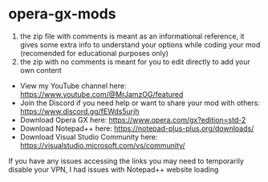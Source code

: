 # opera-gx-mods
1. the zip file with comments is meant as an informational reference, it gives some extra info to understand your options while coding your mod (recomended for educational purposes only)
2. the zip with no comments is meant for you to edit directly to add your own content

- View my YouTube channel here: https://www.youtube.com/@MrJamzOG/featured
- Join the Discord if you need help or want to share your mod with others: https://www.discord.gg/fEWds5urjh
- Download Opera GX here: https://www.opera.com/gx?edition=std-2
- Download Notepad++ here: https://notepad-plus-plus.org/downloads/
- Download Visual Studio Community here: https://visualstudio.microsoft.com/vs/community/

If you have any issues accessing the links you may need to temporarily disable your VPN, I had issues with Notepad++ website loading
